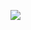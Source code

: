![](//www.plantuml.com/plantuml/png/bT91xj9050Rm_Jl52oirgKsx_eSGwn8YsXWMniNG3cMqdMbc7cer9CGBk7FB5KWmSIESONeZdzZI4EB2MH1c-EPzlqcOE1AMDbK9G8fAYQzdqy3_QB_xWp-sE_xyvG_8Nyx-fp_wSxjhl_BXoP_QR-ZtVWzGoXKX6RIgM1FcoigCbD40xhtIjR2YminKjT5IKqeDTt1T1A1DBd7qy93mZnkITZmUeN2OTLly0iYhJosKpir75yv45awLtdpYU1VXDJJWcoSBkGoUMGxpa4V9sffAXZFpMPMb25_Kqeh7Ro_tjh05K9gxLYAJE4y0vWa6mPKm65DfF_2qg3EwopRY_W5ucKnA5vWsZcI5LoLVAAFEEkJd3QsDnkVlX2uC_YtuzvkUrasFxk0zai6zvyuRttZZ__36zrxZgB0oVJczLUQ2n58uphoI9G_yywRkQ7GhxfG3E0QOI9tpt-4t)
